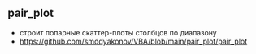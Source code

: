 ## pair_plot 
- строит попарные скаттер-плоты столбцов по диапазону
- https://github.com/smddyakonov/VBA/blob/main/pair_plot/pair_plot
